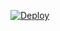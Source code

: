 [![Deploy](https://www.herokucdn.com/deploy/button.svg)](https://heroku.com/deploy?template=https://heroku.com/deploy?template=https://github.com/ndbiaw/giveawaybot)
